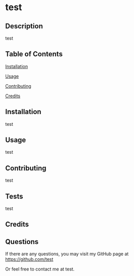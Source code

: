 
  
  # test
  

  ## Description

  test

  ## Table of Contents

  [Installation](#installation)

  [Usage](#usage)

  [Contributing](#contributing)

  [Credits](#credits)

  

  ## Installation
  
  test

  ## Usage

  test

  ## Contributing

  test

  ## Tests

  test
  
  ## Credits
  
  
  ## Questions

  If there are any questions, you may visit my GitHub page at
  https://github.com/test

  Or feel free to contact me at test.